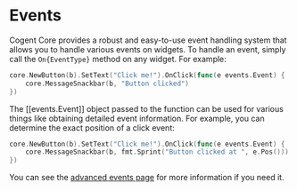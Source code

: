 # Events

Cogent Core provides a robust and easy-to-use event handling system that allows you to handle various events on widgets. To handle an event, simply call the `On{EventType}` method on any widget. For example:

```Go
core.NewButton(b).SetText("Click me!").OnClick(func(e events.Event) {
    core.MessageSnackbar(b, "Button clicked")
})
```

The [[events.Event]] object passed to the function can be used for various things like obtaining detailed event information. For example, you can determine the exact position of a click event:

```Go
core.NewButton(b).SetText("Click me!").OnClick(func(e events.Event) {
    core.MessageSnackbar(b, fmt.Sprint("Button clicked at ", e.Pos()))
})
```

You can see the [advanced events page](../advanced/events) for more information if you need it.
